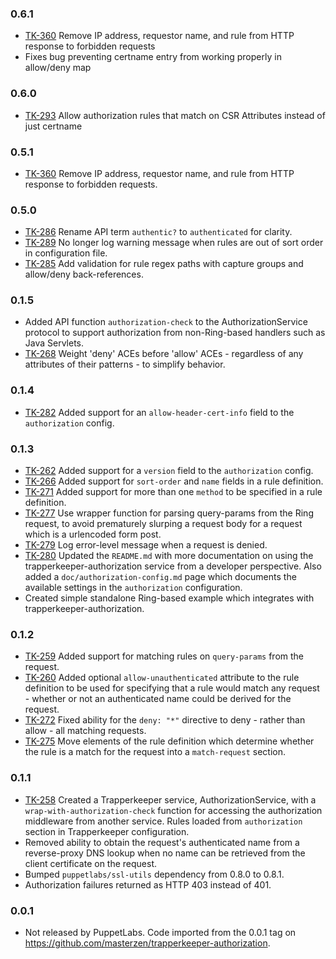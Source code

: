### 0.6.1

 * [TK-360](https://tickets.puppetlabs.com/browse/TK-360) Remove IP address,
   requestor name, and rule from HTTP response to forbidden requests
 * Fixes bug preventing certname entry from working properly in allow/deny map

### 0.6.0

 * [TK-293](https://tickets.puppetlabs.com/browse/TK-293) Allow authorization
   rules that match on CSR Attributes instead of just certname

### 0.5.1

 * [TK-360](https://tickets.puppetlabs.com/browse/TK-360) Remove IP address,
   requestor name, and rule from HTTP response to forbidden requests.

### 0.5.0

 * [TK-286](https://tickets.puppetlabs.com/browse/TK-286) Rename API term
   `authentic?` to `authenticated` for clarity.
 * [TK-289](https://tickets.puppetlabs.com/browse/TK-289) No longer log warning
   message when rules are out of sort order in configuration file.
 * [TK-285](https://tickets.puppetlabs.com/browse/TK-285) Add validation for
   rule regex paths with capture groups and allow/deny back-references.

### 0.1.5

 * Added API function `authorization-check` to the AuthorizationService
   protocol to support authorization from non-Ring-based handlers such as Java
   Servlets.
 * [TK-268](https://tickets.puppetlabs.com/browse/TK-268) Weight 'deny' ACEs
   before 'allow' ACEs - regardless of any attributes of their patterns - to
   simplify behavior.

### 0.1.4

 * [TK-282](https://tickets.puppetlabs.com/browse/TK-282) Added support for an
   `allow-header-cert-info` field to the `authorization` config.

### 0.1.3

 * [TK-262](https://tickets.puppetlabs.com/browse/TK-262) Added support for a
   `version` field to the `authorization` config.
 * [TK-266](https://tickets.puppetlabs.com/browse/TK-266) Added support for
   `sort-order` and `name` fields in a rule definition.
 * [TK-271](https://tickets.puppetlabs.com/browse/TK-271) Added support for more
   than one `method` to be specified in a rule definition.
 * [TK-277](https://tickets.puppetlabs.com/browse/TK-277) Use wrapper function
   for parsing query-params from the Ring request, to avoid prematurely slurping
   a request body for a request which is a urlencoded form post.
 * [TK-279](https://tickets.puppetlabs.com/browse/TK-279) Log error-level message
   when a request is denied.
 * [TK-280](https://tickets.puppetlabs.com/browse/TK-280) Updated the
   `README.md` with more documentation on using the trapperkeeper-authorization
   service from a developer perspective.  Also added a
   `doc/authorization-config.md` page which documents the available settings in
   the `authorization` configuration.
 * Created simple standalone Ring-based example which integrates with
   trapperkeeper-authorization.

### 0.1.2

 * [TK-259](https://tickets.puppetlabs.com/browse/TK-259) Added support for
   matching rules on `query-params` from the request.
 * [TK-260](https://tickets.puppetlabs.com/browse/TK-260) Added optional
   `allow-unauthenticated` attribute to the rule definition to be used for
   specifying that a rule would match any request - whether or not an
   authenticated name could be derived for the request.
 * [TK-272](https://tickets.puppetlabs.com/browse/TK-272) Fixed ability for the
   `deny: "*"` directive to deny - rather than allow - all matching requests.
 * [TK-275](https://tickets.puppetlabs.com/browse/TK-275) Move elements of the
   rule definition which determine whether the rule is a match for the request
   into a `match-request` section.

### 0.1.1

 * [TK-258](https://tickets.puppetlabs.com/browse/TK-258) Created a Trapperkeeper
   service, AuthorizationService, with a `wrap-with-authorization-check`
   function for accessing the authorization middleware from another service.
   Rules loaded from `authorization` section in Trapperkeeper configuration.
 * Removed ability to obtain the request's authenticated name from a
   reverse-proxy DNS lookup when no name can be retrieved from the client
   certificate on the request.
 * Bumped `puppetlabs/ssl-utils` dependency from 0.8.0 to 0.8.1.
 * Authorization failures returned as HTTP 403 instead of 401.

### 0.0.1

 * Not released by PuppetLabs.  Code imported from the 0.0.1 tag on
   https://github.com/masterzen/trapperkeeper-authorization.

